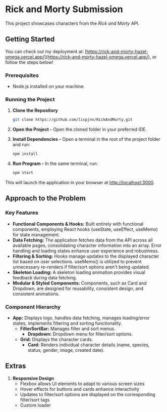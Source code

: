 # Rick and Morty Submission

This project showcases characters from the *Rick and Morty* API.

## Getting Started
You can check out my deployment at: [https://rick-and-morty-hazel-omega.vercel.app/](https://rick-and-morty-hazel-omega.vercel.app/), or follow the steps below!
### Prerequisites
- Node.js installed on your machine.

### Running the Project

1. **Clone the Repository**
   ```bash
   git clone https://github.com/lispjnn/RickAndMorty.git
2. **Open the Project -** Open the cloned folder in your preferred IDE.

2. **Install Dependencies -** Open a terminal in the root of the project folder and run:
   ```bash
   npm install

3. **Run Program -** In the same terminal, run:
   ```bash
   npm start
This will launch the application in your browser at [http://localhost:3000](http://localhost:3000).

## Approach to the Problem
### Key Features
- **Functional Components & Hooks:** Built entirely with functional components, employing React hooks (useState, useEffect, useMemo) for state management. 
- **Data Fetching:** The application fetches data from the API across all available pages, consolidating character information into an array. Error handling and loading states enhance user experience and robustness.
- **Filtering & Sorting:** Hooks manage updates to the displayed character list based on user selections. useMemo() is utilized to prevent unnecessary re-renders if filter/sort options aren't being updated.
- **Skeleton Loading:** A skeleton loading animation provides visual feedback during data fetching.
- **Modular & Styled Components:** Components, such as Card and Dropdown, are designed for reusability, consistent design, and consistent animations.

### Component Hierarchy
- **App:** Displays logo, handles data fetching, manages loading/error states, implements filtering and sorting functionality.
    - **FilterSortBar:** Manages filter and sort menus.
        - **Dropdown:** Dropdown menu for filter/sort options.
    - **Grid:** Displays the character cards.
        - **Card:** Renders individual character details (name, species, status, gender, image, created date).
## Extras
1. **Responsive Design**
   - Flexbox allows UI elements to adapt to various screen sizes
   - Hover effects for buttons and cards enhance interactivity
   - Updates to filter/sort options are displayed on the corresponding filter/sort tags
   - Custom loader
